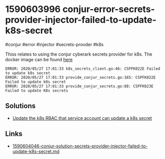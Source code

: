 # 1590603996 conjur-error-secrets-provider-injector-failed-to-update-k8s-secret
#conjur #error #injector #secrets-provder #k8s

Thiss relates to using the conjur cyberark secrets provider for k8s. The docker image can be found [here](https://hub.docker.com/r/cyberark/secrets-provider-for-k8s/tags)

```
ERROR: 2020/05/27 17:01:33 k8s_secrets_client.go:46: CSPFK022E Failed to update k8s secret
ERROR: 2020/05/27 17:01:33 provide_conjur_secrets.go:165: CSPFK022E Failed to update k8s secret
ERROR: 2020/05/27 17:01:33 provide_conjur_secrets.go:88: CSPFK023E Failed to update K8s secrets
```

## Solutions
- [Update the k8s RBAC that service account can update a k8s secret](1590604046-conjur-solution-secrets-provider-injector-failed-to-update-k8s-secret.md)

## Links
- [1590604046-conjur-solution-secrets-provider-injector-failed-to-update-k8s-secret.md](1590604046-conjur-solution-secrets-provider-injector-failed-to-update-k8s-secret.md)
